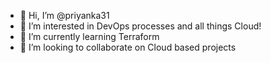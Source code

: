 - 👋 Hi, I’m @priyanka31
- 👀 I’m interested in DevOps processes and all things Cloud!
- 🌱 I’m currently learning Terraform
- 💞️ I’m looking to collaborate on Cloud based projects

<!---
priyanka31/priyanka31 is a ✨ special ✨ repository because its `README.md` (this file) appears on your GitHub profile.
You can click the Preview link to take a look at your changes.
--->
